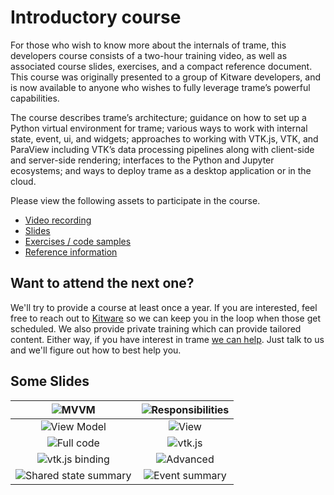 # Introductory course

For those who wish to know more about the internals of trame, this developers
course consists of a two-hour training video, as well as associated course
slides, exercises, and a compact reference document.  This course was
originally presented to a group of Kitware developers, and is now available
to anyone who wishes to fully leverage trame’s powerful capabilities.

The course describes trame’s architecture; guidance on how to set up a Python
virtual environment for trame; various ways to work with internal state,
event, ui, and widgets; approaches to working with VTK.js, VTK, and ParaView
including VTK’s data processing pipelines along with client-side and
server-side rendering; interfaces to the Python and Jupyter ecosystems; and
ways to deploy trame as a desktop application or in the cloud.

Please view the following assets to participate in the course.

- [Video recording](https://vimeo.com/761096621/af2287747f)
- [Slides](https://github.com/Kitware/trame-tutorial/raw/master/course/introduction/Introduction_to_trame.pdf)
- [Exercises / code samples](https://github.com/Kitware/trame-tutorial/raw/master/course/introduction/exercises.zip)
- [Reference information](https://github.com/Kitware/trame-tutorial/raw/master/course/introduction/trame_intro_ref.pdf)

## Want to attend the next one?

We'll try to provide a course at least once a year. If you are interested, feel free to reach out to [Kitware](https://www.kitware.com/contact/) so we can keep you in the loop when those get scheduled. We also provide private training which can provide tailored content. Either way, if you have interest in trame [we can help](https://www.kitware.com/contact/). Just talk to us and we'll figure out how to best help you.

## Some Slides

| ![MVVM](/assets/images/course/mvvm_0.jpg) | ![Responsibilities](/assets/images/course/mvvm_1.jpg) |
| :---: | :---: |
| ![View Model](/assets/images/course/mvvm_2.jpg) | ![View](/assets/images/course/mvvm_3.jpg) |
| ![Full code](/assets/images/course/mvvm_4.jpg) | ![vtk.js](/assets/images/course/example.jpg) |
| ![vtk.js binding](/assets/images/course/example_explained.jpg) | ![Advanced](/assets/images/course/advanced.jpg) |
| ![Shared state summary](/assets/images/course/state.jpg) | ![Event summary](/assets/images/course/events.jpg) |
